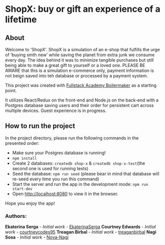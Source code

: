 # ShopX: buy or gift an experience of a lifetime

## About

Welcome to 'ShopX'. ShopX is a simulation of an e-shop that fulfills the urge of ‘buying smth new’ while saving the planet from extra junk we consume every day. The idea behind it was to minimize tangible purchases but still being able to make a great gift to yourself or a loved one. PLEASE BE AWARE that this is a simulation e-commerce only, payment information is not beign saved into teh database or processed by a payment system.

This project was created with [Fullstack Academy Boilermaker](https://github.com/FullstackAcademy/boilermaker) as a starting point.

It utilizes React/Redux on the front-end and Node.js on the back-end with a Postgres database saving users and their order for persistent cart across multiple devices. Guest experience is in progress.

## How to run the project

In the project directory, please run the following commands in the presented order:

- Make sure your Postgres database is running!
- `npm install`
- Create 2 databases: `createdb shop-x` & `createdb shop-x-test`(the second one is used for running tests)
- Seed the database: `npm run seed` (please bear in mind that database will re-seed every time you run this command)
- Start the server and run the app in the development mode: `npm run start-dev`
- Open [http://localhost:8080](http://localhost:8080) to view it in the browser.

Hope you enjoy the app!

### Authors:

**Ekaterina Serga** - _Initial work_ - [EkaterinaSerga](https://github.com/ekaterinaSerga)
**Courtney Edwards** - _Initial work_ - [courtneycodes95](https://github.com/courtneycodes95)
**Treagan Birbal** - _Initial work_ - [treaganbirbal](https://github.com/treaganbirbal)
**Nagi Sosa** - _Initial work_ - [Nova-Nagi](https://github.com/Nova-Nagi)
